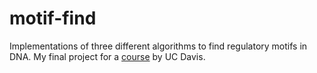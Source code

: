 # motif-find
Implementations of three different algorithms to find regulatory motifs in DNA.
My final project for a <a href="https://www.coursera.org/learn/bioinformatics">course</a> by UC Davis.

